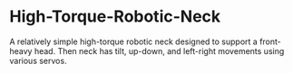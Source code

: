 # High-Torque-Robotic-Neck
A relatively simple high-torque robotic neck designed to support a front-heavy head. Then neck has tilt, up-down, and left-right movements using various servos.
